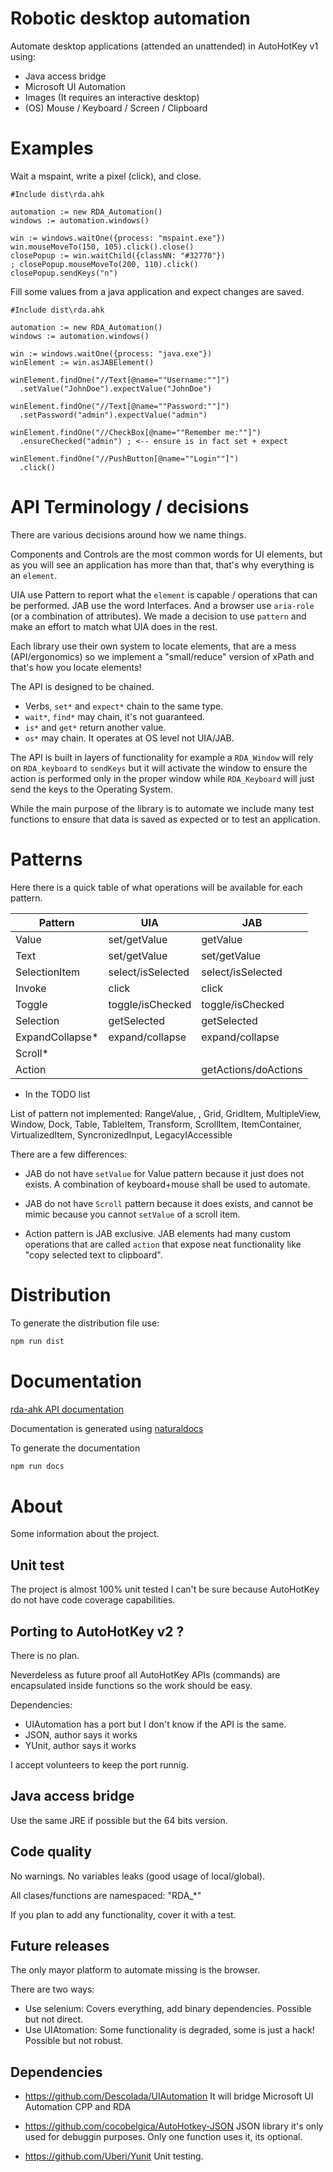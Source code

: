 # Robotic desktop automation

Automate desktop applications (attended an unattended) in AutoHotKey v1 using:

* Java access bridge
* Microsoft UI Automation
* Images (It requires an interactive desktop)
* (OS) Mouse / Keyboard / Screen / Clipboard

# Examples

Wait a mspaint, write a pixel (click), and close.

```ahk
#Include dist\rda.ahk

automation := new RDA_Automation()
windows := automation.windows()

win := windows.waitOne({process: "mspaint.exe"})
win.mouseMoveTo(150, 105).click().close()
closePopup := win.waitChild({classNN: "#32770"})
; closePopup.mouseMoveTo(200, 110).click()
closePopup.sendKeys("n")
```

Fill some values from a java application and expect changes are saved.

```ahk
#Include dist\rda.ahk

automation := new RDA_Automation()
windows := automation.windows()

win := windows.waitOne({process: "java.exe"})
winElement := win.asJABElement()

winElement.findOne("//Text[@name=""Username:""]")
  .setValue("JohnDoe").expectValue("JohnDoe")

winElement.findOne("//Text[@name=""Password:""]")
  .setPassword("admin").expectValue("admin")

winElement.findOne("//CheckBox[@name=""Remember me:""]")
  .ensureChecked("admin") ; <-- ensure is in fact set + expect

winElement.findOne("//PushButton[@name=""Login""]")
  .click()
```

# API Terminology / decisions

There are various decisions around how we name things.

Components and Controls are the most common words for UI elements, but as you will see an application has more than that, that's why everything is an `element`.

UIA use Pattern to report what the `element` is capable / operations that can be performed. JAB use the word Interfaces. And a browser use `aria-role` (or a combination of attributes). We made a decision to use `pattern` and make an effort to match what UIA does in the rest.

Each library use their own system to locate elements, that are a mess (API/ergonomics) so we implement a "small/reduce" version of xPath and that's how you locate elements!

The API is designed to be chained.

* Verbs, `set*` and `expect*` chain to the same type.
* `wait*`, `find*` may chain, it's not guaranteed.
* `is*` and `get*` return another value.
* `os*` may chain. It operates at OS level not UIA/JAB.

The API is built in layers of functionality for example a `RDA_Window` will rely on `RDA_keyboard` to `sendKeys` but it will activate the window to ensure the action is performed only in the proper window while `RDA_Keyboard` will just send the keys to the Operating System.

While the main purpose of the library is to automate we include many test functions to ensure that data is saved as expected or to test an application.

# Patterns

Here there is a quick table of what operations will be available for each pattern.

| Pattern               | UIA                   | JAB                   |
| --------------------- | --------------------- | --------------------- |
| Value                 | set/getValue          | getValue              |
| Text                  | set/getValue          | set/getValue          |
| SelectionItem         | select/isSelected     | select/isSelected     |
| Invoke                | click                 | click                 |
| Toggle                | toggle/isChecked      | toggle/isChecked      |
| Selection             | getSelected           | getSelected           |
| ExpandCollapse*       | expand/collapse       | expand/collapse       |
| Scroll*               |                       |                       |
| Action                |                       | getActions/doActions  |

* In the TODO list

List of pattern not implemented: RangeValue, , Grid, GridItem, MultipleView, Window, Dock, Table, TableItem, Transform, ScrollItem, ItemContainer, VirtualizedItem, SyncronizedInput, LegacyIAccessible

There are a few differences:

* JAB do not have `setValue` for Value pattern because it just does not exists. A combination of keyboard+mouse shall be used to automate.

* JAB do not have `Scroll` pattern because it does exists, and cannot be mimic because you cannot `setValue` of a scroll item.

* Action pattern is JAB exclusive. JAB elements had many custom operations that are called `action` that expose neat functionality like "copy selected text to clipboard".

# Distribution

To generate the distribution file use:

```cmd
npm run dist
```

# Documentation

[rda-ahk API documentation](./docs/index.html)

Documentation is generated using [naturaldocs](https://naturaldocs.org/)

To generate the documentation

```cmd
npm run docs
```

# About

Some information about the project.

## Unit test

The project is almost 100% unit tested I can't be sure because AutoHotKey
do not have code coverage capabilities.

## Porting to AutoHotKey v2 ?

There is no plan.

Neverdeless as future proof all AutoHotKey APIs (commands) are encapsulated inside functions so the work should be easy.

Dependencies:

* UIAutomation has a port but I don't know if the API is the same.
* JSON, author says it works
* YUnit, author says it works

I accept volunteers to keep the port runnig.


## Java access bridge

Use the same JRE if possible but the 64 bits version.


## Code quality

No warnings. No variables leaks (good usage of local/global).

All clases/functions are namespaced: "RDA_*"

If you plan to add any functionality, cover it with a test.

## Future releases

The only mayor platform to automate missing is the browser.

There are two ways:
* Use selenium: Covers everything, add binary dependencies. Possible but not direct.
* Use UIAtomation: Some functionality is degraded, some is just a hack! Possible but not robust.

## Dependencies

* https://github.com/Descolada/UIAutomation
  It will bridge Microsoft UI Automation CPP and RDA

* https://github.com/cocobelgica/AutoHotkey-JSON
  JSON library it's only used for debuggin purposes.
  Only one function uses it, its optional.

* https://github.com/Uberi/Yunit
  Unit testing.
